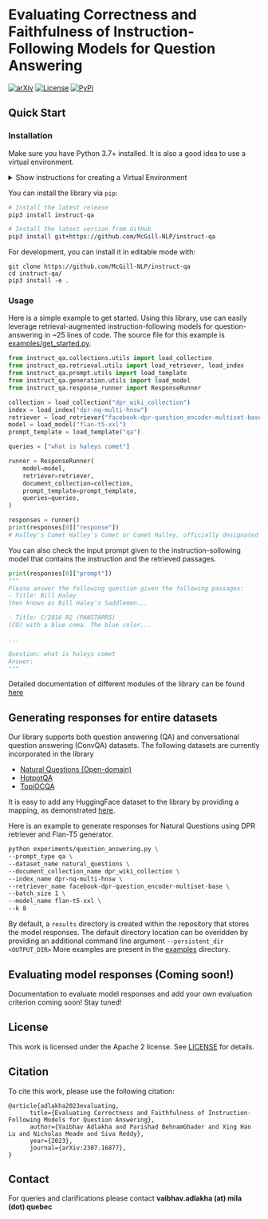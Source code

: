 # Evaluating Correctness and Faithfulness of Instruction-Following Models for Question Answering

[![arXiv](https://img.shields.io/badge/arXiv-2307.16877-b31b1b.svg)](https://arxiv.org/abs/2307.16877)
[![License](https://img.shields.io/badge/License-Apache_2.0-yellowgreen.svg)](https://opensource.org/licenses/Apache-2.0)
[![PyPi](https://img.shields.io/pypi/v/instruct-qa)](https://pypi.org/project/instruct-qa/)

## Quick Start
### Installation

Make sure you have Python 3.7+ installed. It is also a good idea to use a virtual environment.

<details>
<summary>Show instructions for creating a Virtual Environment</summary>

<div>

```bash
python3 -m venv instruct-qa-venv
source instruct-qa-venv/bin/activate
```
    
</div>

</details>


You can install the library via `pip`:

```bash
# Install the latest release
pip3 install instruct-qa

# Install the latest version from GitHub
pip3 install git+https://github.com/McGill-NLP/instruct-qa
```

For development, you can install it in editable mode with:
```
git clone https://github.com/McGill-NLP/instruct-qa
cd instruct-qa/
pip3 install -e .
```

### Usage
Here is a simple example to get started. Using this library, use can easily leverage retrieval-augmented instruction-following models for question-answering in ~25 lines of code. The source file for this example is [examples/get_started.py](examples/get_started.py).

```python
from instruct_qa.collections.utils import load_collection
from instruct_qa.retrieval.utils import load_retriever, load_index
from instruct_qa.prompt.utils import load_template
from instruct_qa.generation.utils import load_model
from instruct_qa.response_runner import ResponseRunner

collection = load_collection("dpr_wiki_collection")
index = load_index("dpr-nq-multi-hnsw")
retriever = load_retriever("facebook-dpr-question_encoder-multiset-base", index)
model = load_model("flan-t5-xxl")
prompt_template = load_template("qa")

queries = ["what is haleys comet"]

runner = ResponseRunner(
    model=model,
    retriever=retriever,
    document_collection=collection,
    prompt_template=prompt_template,
    queries=queries,
)

responses = runner()
print(responses[0]["response"])
# Halley's Comet Halley's Comet or Comet Halley, officially designated 1P/Halley, is a short-period comet visible from Earth every 75–76 years. Halley is the only known short-period comet that is regularly visible to the naked eye from Earth, and the only naked-eye comet that might appear twice in a human lifetime. Halley last appeared...
```
You can also check the input prompt given to the instruction-sollowing model that contains the instruction and the retrieved passages.
```python
print(responses[0]["prompt"])
"""
Please answer the following question given the following passages:
- Title: Bill Haley
then known as Bill Haley's Saddlemen...

- Title: C/2016 R2 (PANSTARRS)
(CO) with a blue coma. The blue color...

...

Question: what is haleys comet
Answer:
"""

```
Detailed documentation of different modules of the library can be found [here](instruct_qa/README.md)

## Generating responses for entire datasets
Our library supports both question answering (QA) and conversational question answering (ConvQA) datasets. The following datasets are currently incorporated in the library
- [Natural Questions (Open-domain)](https://huggingface.co/datasets/nq_open)
- [HotpotQA](https://huggingface.co/datasets/hotpot_qa)
- [TopiOCQA](https://huggingface.co/datasets/McGill-NLP/TopiOCQA)

It is easy to add any HuggingFace dataset to the library by providing a mapping, as demonstrated [here]().

Here is an example to generate responses for Natural Questions using DPR retriever and Flan-T5 generator.
```bash
python experiments/question_answering.py \
--prompt_type qa \
--dataset_name natural_questions \
--document_collection_name dpr_wiki_collection \
--index_name dpr-nq-multi-hnsw \
--retriever_name facebook-dpr-question_encoder-multiset-base \
--batch_size 1 \
--model_name flan-t5-xxl \
--k 8
```

By default, a `results` directory is created within the repository that stores the model responses. The default directory location can be overidden by providing an additional command line argument `--persistent_dir <OUTPUT_DIR>` More examples are present in the [examples](examples) directory.


## Evaluating model responses (Coming soon!)

Documentation to evaluate model responses and add your own evaluation criterion coming soon! Stay tuned!

## License

This work is licensed under the Apache 2 license. See [LICENSE](LICENSE) for details.

## Citation


To cite this work, please use the following citation:
```
@article{adlakha2023evaluating,
      title={Evaluating Correctness and Faithfulness of Instruction-Following Models for Question Answering}, 
      author={Vaibhav Adlakha and Parishad BehnamGhader and Xing Han Lu and Nicholas Meade and Siva Reddy},
      year={2023},
      journal={arXiv:2307.16877},
}
```

## Contact

For queries and clarifications please contact **vaibhav.adlakha (at) mila (dot) quebec**
